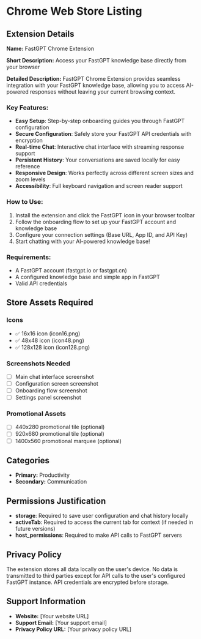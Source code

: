 # Chrome Web Store Listing

## Extension Details

**Name:** FastGPT Chrome Extension

**Short Description:** Access your FastGPT knowledge base directly from your browser

**Detailed Description:**
FastGPT Chrome Extension provides seamless integration with your FastGPT knowledge base, allowing you to access AI-powered responses without leaving your current browsing context.

### Key Features:
- **Easy Setup**: Step-by-step onboarding guides you through FastGPT configuration
- **Secure Configuration**: Safely store your FastGPT API credentials with encryption
- **Real-time Chat**: Interactive chat interface with streaming response support
- **Persistent History**: Your conversations are saved locally for easy reference
- **Responsive Design**: Works perfectly across different screen sizes and zoom levels
- **Accessibility**: Full keyboard navigation and screen reader support

### How to Use:
1. Install the extension and click the FastGPT icon in your browser toolbar
2. Follow the onboarding flow to set up your FastGPT account and knowledge base
3. Configure your connection settings (Base URL, App ID, and API Key)
4. Start chatting with your AI-powered knowledge base!

### Requirements:
- A FastGPT account (fastgpt.io or fastgpt.cn)
- A configured knowledge base and simple app in FastGPT
- Valid API credentials

## Store Assets Required

### Icons
- ✅ 16x16 icon (icon16.png)
- ✅ 48x48 icon (icon48.png) 
- ✅ 128x128 icon (icon128.png)

### Screenshots Needed
- [ ] Main chat interface screenshot
- [ ] Configuration screen screenshot
- [ ] Onboarding flow screenshot
- [ ] Settings panel screenshot

### Promotional Assets
- [ ] 440x280 promotional tile (optional)
- [ ] 920x680 promotional tile (optional)
- [ ] 1400x560 promotional marquee (optional)

## Categories
- **Primary:** Productivity
- **Secondary:** Communication

## Permissions Justification
- **storage**: Required to save user configuration and chat history locally
- **activeTab**: Required to access the current tab for context (if needed in future versions)
- **host_permissions**: Required to make API calls to FastGPT servers

## Privacy Policy
The extension stores all data locally on the user's device. No data is transmitted to third parties except for API calls to the user's configured FastGPT instance. API credentials are encrypted before storage.

## Support Information
- **Website:** [Your website URL]
- **Support Email:** [Your support email]
- **Privacy Policy URL:** [Your privacy policy URL]